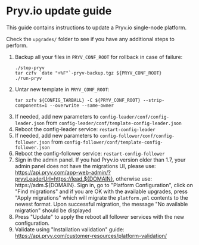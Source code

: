 # Pryv.io update guide

This guide contains instructions to update a Pryv.io single-node platform.

Check the `upgrades/` folder to see if you have any additional steps to perform.

1. Backup all your files in `PRYV_CONF_ROOT` for rollback in case of failure:
   ```
   ./stop-pryv
   tar czfv `date "+%F"`-pryv-backup.tgz ${PRYV_CONF_ROOT}
   ./run-pryv
   ```
2. Untar new template in `PRYV_CONF_ROOT`:
   ```
   tar xzfv ${CONFIG_TARBALL} -C ${PRYV_CONF_ROOT} --strip-components=1 --overwrite --same-owner
   ```  
3. If needed, add new parameters to `config-leader/conf/config-leader.json` from `config-leader/conf/template-config-leader.json`  
4. Reboot the config-leader service: `restart-config-leader` 
5. If needed, add new parameters to `config-follower/conf/config-follower.json` from `config-follower/conf/template-config-follower.json`
6. Reboot the config-follower service: `restart-config-follower`  
7. Sign in the admin panel. If you had Pryv.io version older than 1.7, your admin panel does not have the migrations UI, please use: https://api.pryv.com/app-web-admin/?pryvLeaderUrl=https://lead.${DOMAIN}, otherwise use: https://adm.${DOMAIN}. Sign in, go to "Platform Configuration", click on "Find migrations" and if you are OK with the available upgrades, press "Apply migrations" which will migrate the `platform.yml` contents to the newest format.
Upon successful migration, the message "No available migration" should be displayed  
8. Press "Update" to apply the reboot all follower services with the new configuration.  
9. Validate using "Installation validation" guide: https://api.pryv.com/customer-resources/platform-validation/  
